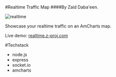 #Realtime Traffic Map
####By Zaid Daba'een.

![realtime](http://static.z-proj.com/realtime.png)

Showcase your realtime traffic on an AmCharts map.

Live demo: [realtime.z-proj.com](http://realtime.z-proj.com)

#Techstack

- node.js
- express
- socket.io
- amcharts


